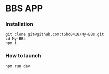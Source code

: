 # BBS APP

### Installation

```
git clone git@github.com:tSho0418/My-BBs.git
cd My-BBs
npm i
```

### How to launch
```
npm run dev
```
